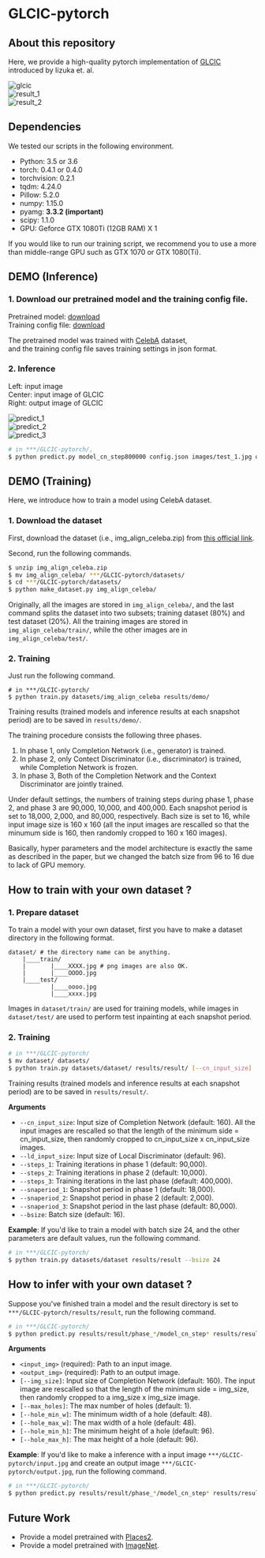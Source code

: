 # GLCIC-pytorch


## About this repository

Here, we provide a high-quality pytorch implementation of [GLCIC](http://hi.cs.waseda.ac.jp/~iizuka/projects/completion/data/completion_sig2017.pdf) introduced by Iizuka et. al.

![glcic](https://i.imgur.com/KY26J85.png)  
![result_1](https://i.imgur.com/SYkn6Uo.png)  
![result_2](https://i.imgur.com/T8GGx1g.jpg)  

## Dependencies

We tested our scripts in the following environment.

* Python: 3.5 or 3.6
* torch: 0.4.1 or 0.4.0
* torchvision: 0.2.1
* tqdm: 4.24.0
* Pillow: 5.2.0
* numpy: 1.15.0
* pyamg: **3.3.2 (important)**
* scipy: 1.1.0
* GPU: Geforce GTX 1080Ti (12GB RAM) X 1

If you would like to run our training script, we recommend you to
use a more than middle-range GPU such as GTX 1070 or GTX 1080(Ti).

## DEMO (Inference)

### 1. Download our pretrained model and the training config file.

Pretrained model: [download](https://keiojp0-my.sharepoint.com/:u:/g/personal/snake_istobelieve_keio_jp/ESE3r7YYFkxFp6HPsHs0GiMBbWfUXMfCX38kuvjZepxz_A?e=562a4C)  
Training config file: [download](https://keiojp0-my.sharepoint.com/:u:/g/personal/snake_istobelieve_keio_jp/EUjlDkDjzxVOt69QPD7AGtcBPrX9pc1XfGMoOTgj8E5wow?e=6s4SYi)

The pretrained model was trained with [CelebA](http://mmlab.ie.cuhk.edu.hk/projects/CelebA.html) dataset,  
and the training config file saves training settings in json format.


### 2. Inference

Left: input image  
Center: input image of GLCIC  
Right: output image of GLCIC  

![predict_1](https://i.imgur.com/U4VAeFc.jpg)  
![predict_2](https://i.imgur.com/B4T8Z3Y.jpg)  
![predict_3](https://i.imgur.com/1wRQf5m.jpg)  

```bash
# in ***/GLCIC-pytorch/,
$ python predict.py model_cn_step800000 config.json images/test_1.jpg out.jpg
```

## DEMO (Training)

Here, we introduce how to train a model using CelebA dataset.

### 1. Download the dataset

First, download the dataset (i.e., img\_align\_celeba.zip) from [this official link](https://drive.google.com/open?id=0B7EVK8r0v71pZjFTYXZWM3FlRnM).

Second, run the following commands.

```bash
$ unzip img_align_celeba.zip
$ mv img_align_celeba/ ***/GLCIC-pytorch/datasets/
$ cd ***/GLCIC-pytorch/datasets/
$ python make_dataset.py img_align_celeba/
```

Originally, all the images are stored in `img_align_celeba/`,
and the last command splits the dataset into two subsets; training dataset (80%) and test dataset (20%). All the training images are stored in `img_align_celeba/train/`, while
the other images are in `img_align_celeba/test/`.


### 2. Training

Just run the following command.

```
# in ***/GLCIC-pytorch/
$ python train.py datasets/img_align_celeba results/demo/
```

Training results (trained models and inference results at each snapshot period) are to be saved in `results/demo/`.

The training procedure consists the following three phases.  
1. In phase 1, only Completion Network (i.e., generator) is trained.
2. In phase 2, only Contect Discriminator (i.e., discriminator) is trained, while Completion Network is frozen.
3. In phase 3, Both of the Completion Network and the Context Discriminator are jointly trained.

Under default settings, the numbers of training steps during phase 1, phase 2, and phase 3 are 90,000, 10,000, and 400,000. Each snapshot period is set to 18,000, 2,000, and 80,000, respectively. Bach size is set to 16, while input image size is 160 x 160 (all the input images are rescalled so that the minumum side is 160, then randomly cropped to 160 x 160 images).

Basically, hyper parameters and the model architecture is exactly the same as described in the paper, but we changed the batch size from 96 to 16 due to lack of GPU memory.

## How to train with your own dataset ?

### 1. Prepare dataset

To train a model with your own dataset, first you have to make a dataset
directory in the following format.

```
dataset/ # the directory name can be anything.
    |____train/
    |       |____XXXX.jpg # png images are also OK.
    |       |____OOOO.jpg
    |____test/
            |____oooo.jpg
            |____xxxx.jpg  
```

Images in `dataset/train/` are used for training models, while
images in `dataset/test/` are used to perform test inpainting at each
snapshot period.

### 2. Training

```bash
# in ***/GLCIC-pytorch/
$ mv dataset/ datasets/
$ python train.py datasets/dataset/ results/result/ [--cn_input_size] [--ld_input_size] [--steps_1] [--steps_2] [--steps_3] [--snaperiod_1] [--snaperiod_2] [--snaperiod_3] [--bsize]
```

Training results (trained models and inference results at each snapshot period) are to be saved in `results/result/`.

**Arguments**  
* `--cn_input_size`: Input size of Completion Network (default: 160). All the input images are rescalled so that the length of the minimum side = cn\_input\_size,
then randomly cropped to cn\_input\_size x cn\_input\_size images.
* `--ld_input_size`: Input size of Local Discriminator (default: 96).
* `--steps_1`: Training iterations in phase 1 (default: 90,000).
* `--steps_2`: Training iterations in phase 2 (default: 10,000).
* `--steps_3`: Training iterations in the last phase (default: 400,000).
* `--snaperiod_1`: Snapshot period in phase 1 (default: 18,000).
* `--snaperiod_2`: Snapshot period in phase 2 (default: 2,000).
* `--snaperiod_3`: Snapshot period in the last phase (default: 80,000).
* `--bsize`: Batch size (default: 16).

**Example**: If you'd like to train a model with batch size 24, and the other parameters are default values, run the following command.

```bash
# in ***/GLCIC-pytorch/
$ python train.py datasets/dataset results/result --bsize 24
```

## How to infer with your own dataset ?

Suppose you've finished train a model and the result directory is set to `***/GLCIC-pytorch/results/result`, run the following command.

```bash
# in ***/GLCIC-pytorch/
$ python predict.py results/result/phase_*/model_cn_step* results/result/config.json <input_img> <output_img> [--max_holes] [--img_size] [--hole_min_w] [--hole_max_w] [--hole_min_h] [--hole_max_h]
```

**Arguments**  
* `<input_img>` (required): Path to an input image.
* `<output_img>` (required): Path to an output image.
* `[--img_size]`: Input size of Completion Network (default: 160). The input image are rescalled so that the length of the minimum side = img\_size,
then randomly cropped to a img\_size x img\_size image.
* `[--max_holes]`: The max number of holes (default: 1).
* `[--hole_min_w]`: The minimum width of a hole (default: 48).
* `[--hole_max_w]`: The max width of a hole (default: 48).
* `[--hole_min_h]`: The minimum height of a hole (default: 96).
* `[--hole_max_h]`: The max height of a hole (default: 96).

**Example**: If you'd like to make a inference with a input image `***/GLCIC-pytorch/input.jpg` and create an output image `***/GLCIC-pytorch/output.jpg`, run the following command.

```bash
# in ***/GLCIC-pytorch/
$ python predict.py results/result/phase_*/model_cn_step* results/result/config.json input.jpg output.jpg
```

## Future Work

* Provide a model pretrained with [Places2](http://places2.csail.mit.edu/).
* Provide a model pretrained with [ImageNet](http://www.image-net.org/).
